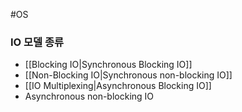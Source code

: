 #OS 


### IO 모델 종류
- [[Blocking IO|Synchronous Blocking IO]]
- [[Non-Blocking IO|Synchronous non-blocking IO]]
- [[IO Multiplexing|Asynchronous Blocking IO]]
- Asynchronous non-blocking IO